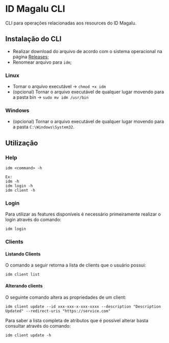 # ID Magalu CLI
CLI para operações relacionadas aos resources do ID Magalu.

## Instalação do CLI
- Realizar download do arquivo de acordo com o sistema operacional na página [Releases](https://github.com/dadonasll/id-magalu-cli/releases);
- Renomear arquivo para `idm`;

### Linux
- Tornar o arquivo executável -> `chmod +x idm`
- (opcional) Tornar o arquivo executável de qualquer lugar movendo para a pasta bin -> `sudo mv idm /usr/bin`

### Windows
- (opcional) Tornar o arquivo executável de qualquer lugar movendo para a pasta `C:\Windows\System32`.


## Utilização
### Help
```
idm <command> -h

Ex:
idm -h
idm login -h
idm client -h
```

### Login
Para utilizar as features disponíveis é necessário primeiramente realizar o login através do comando:
```
idm login
```

### Clients
#### Listando Clients
O comando a seguir retorna a lista de clients que o usuário possui:
```
idm client list
```

#### Alterando clients
O seguinte comando altera as propriedades de um client:
```
idm client update --id xxx-xxx-x-xxx-xxxx --description "Description Updated" --redirect-uris "https://service.com"
```
Para saber a lista completa de atributos que é possível alterar basta consultar através do comando:
```
idm client update -h
```
